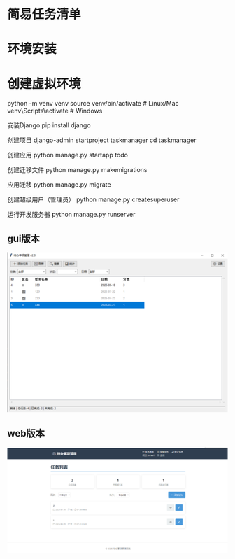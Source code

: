 # 简易任务清单
# 环境安装
# 创建虚拟环境
python -m venv venv
source venv/bin/activate  # Linux/Mac
venv\Scripts\activate     # Windows

安装Django
pip install django

创建项目
django-admin startproject taskmanager
cd taskmanager

创建应用
python manage.py startapp todo

创建迁移文件
python manage.py makemigrations

应用迁移
python manage.py migrate

创建超级用户（管理员）
python manage.py createsuperuser

运行开发服务器
python manage.py runserver
## gui版本
![image](https://github.com/tomori133/tasklist/blob/master/images/img.png)
## web版本
![image](https://github.com/tomori133/tasklist/blob/master/images/img_1.png)

